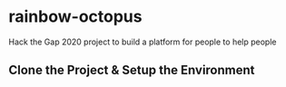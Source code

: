 # rainbow-octopus
Hack the Gap 2020 project to build a platform for people to help people
## Clone the Project & Setup the Environment
